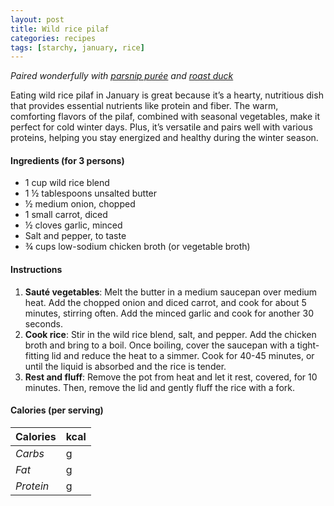 ```yaml
---
layout: post
title: Wild rice pilaf
categories: recipes
tags: [starchy, january, rice]
---
```


*Paired wonderfully with <a href="/recipes/parsnip-puree">parsnip purée</a> and <a href="/recipes/roast-duck">roast duck</a>*

Eating wild rice pilaf in January is great because it’s a hearty, nutritious dish that provides essential nutrients like protein and fiber. The warm, comforting flavors of the pilaf, combined with seasonal vegetables, make it perfect for cold winter days. Plus, it’s versatile and pairs well with various proteins, helping you stay energized and healthy during the winter season.

#### Ingredients (for 3 persons)
- 1 cup wild rice blend
- 1 ½ tablespoons unsalted butter
- ½ medium onion, chopped
- 1 small carrot, diced
- ½ cloves garlic, minced
- Salt and pepper, to taste
- ¾ cups low-sodium chicken broth (or vegetable broth)

#### Instructions

1. **Sauté vegetables**: Melt the butter in a medium saucepan over medium heat. Add the chopped onion and diced carrot, and cook for about 5 minutes, stirring often. Add the minced garlic and cook for another 30 seconds.
2. **Cook rice**: Stir in the wild rice blend, salt, and pepper. Add the chicken broth and bring to a boil. Once boiling, cover the saucepan with a tight-fitting lid and reduce the heat to a simmer. Cook for 40-45 minutes, or until the liquid is absorbed and the rice is tender.
3. **Rest and fluff**: Remove the pot from heat and let it rest, covered, for 10 minutes. Then, remove the lid and gently fluff the rice with a fork.

#### Calories (per serving)

| **Calories** | kcal |
| ----------- | ----------- |
| *Carbs* | g |
| *Fat* | g |
| *Protein* | g |